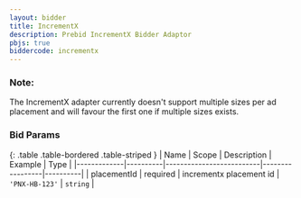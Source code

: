 ```yaml
---
layout: bidder
title: IncrementX
description: Prebid IncrementX Bidder Adaptor
pbjs: true
biddercode: incrementx
---
```


### Note:

The IncrementX adapter currently doesn't support multiple sizes per ad placement and will favour the first one if multiple sizes exists.

### Bid Params

{: .table .table-bordered .table-striped }
| Name        | Scope    | Description              | Example         | Type     |
|-------------|----------|--------------------------|-----------------|----------|
| placementId | required | incrementx placement id  | `'PNX-HB-123'`  | `string` |
